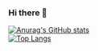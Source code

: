 ### Hi there 👋

<!--
**mshihabdeen/mshihabdeen** is a ✨ _special_ ✨ repository because its `README.md` (this file) appears on your GitHub profile.-->
[![Anurag's GitHub stats](https://github-readme-stats.vercel.app/api?username=mshihabdeen&theme=tokyonight)](https://github.com/anuraghazra/github-readme-stats)  <br>
[![Top Langs](https://github-readme-stats.vercel.app/api/top-langs/?username=mshihabdeen&langs_count=5&theme=tokyonight&bg_color=130,38bdae,bf91f3,1a1b27)](htt1a1b27,70a5fdps://github.com/anuraghazra/github-readme-stats)


